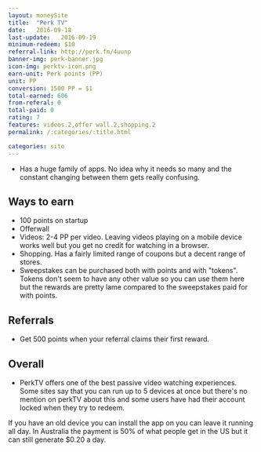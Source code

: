 ```yaml
---
layout: moneySite
title:  "Perk TV"
date:   2016-09-18
last-update:   2016-09-19
minimum-redeem: $10
referral-link: http://perk.fm/4uunp
banner-img: perk-banner.jpg
icon-img: perktv-icon.png
earn-unit: Perk points (PP)
unit: PP
conversion: 1500 PP = $1
total-earned: 606
from-referal: 0
total-paid: 0
rating: 7
features: videos.2,offer wall.2,shopping.2
permalink: /:categories/:title.html

categories: site
---
```


* Has a huge family of apps. No idea why it needs so many and the constant changing between them gets really confusing.

Ways to earn
---

* 100 points on startup
* Offerwall
* Videos: 2-4 PP per video. Leaving videos playing on a mobile device works well but you get no credit for watching in a browser.
* Shopping. Has a fairly limited range of coupons but a decent range of stores.
* Sweepstakes can be purchased both with points and with "tokens". Tokens don't seem to have any other value so you can use them here but the rewards are pretty lame compared to the sweepstakes paid for with points.

Referrals
-----

* Get 500 points when your referral claims their first reward.


Overall
-------

* PerkTV offers one of the best passive video watching experiences. Some sites say that you can run up to 5 devices at once but there's no mention on perkTV about this and some users have had their account locked when they try to redeem. 

If you have an old device you can install the app on you can leave it running all day. In Australia the payment is 50% of what people get in the US but it can still generate $0.20 a day. 



